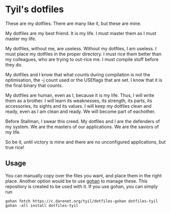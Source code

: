 # Tyil's dotfiles
These are my dotfiles. There are many like it, but these are mine.

My dotfiles are my best friend. It is my life. I must master them as I must
master my life.

My dotfiles, without me, are useless. Without my dotfiles, I am useless. I must
place my dotfiles in the proper directory.  I must rice them better than my
colleagues, who are trying to out-rice me. I must compile stuff before they do.

My dotfiles and I know that what counts during compilation is not the
optimisation, the -j count used or the USEflags that are set. I know that it is
the final binary that counts.

My dotfiles are human, even as I, because it is my life. Thus, I will write
them as a brother. I will learn its weaknesses, its strength, its parts, its
accessories, its sights and its values. I will keep my dotfiles clean and
ready, even as I am clean and ready. We will become part of eachother.

Before Stallman, I swear this creed. My dotfiles and I are the defenders of my
system. We are the masters of our applications. We are the saviors of my life.

So be it, until victory is mine and there are no unconfigured applications, but
true rice!

## Usage
You can manually copy over the files you want, and place them in the right
place. Another option would be to use [gohan][gohan] to manage these. This
repository is created to be used with it. If you use gohan, you can simply
run
```
gohan fetch https://c.darenet.org/tyil/dotfiles-gohan dotfiles-tyil
gohan -all install dotfiles-tyil
```

[gohan]: https://c.darenet.org/tyil/gohan

